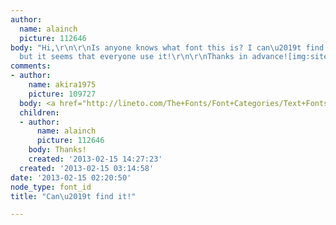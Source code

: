```yaml
---
author:
  name: alainch
  picture: 112646
body: "Hi,\r\n\r\nIs anyone knows what font this is? I can\u2019t find it anywhere
  but it seems that everyone use it!\r\n\r\nThanks in advance![img:sites/default/files/old-images/Capture_6164.jpg]"
comments:
- author:
    name: akira1975
    picture: 109727
  body: <a href="http://lineto.com/The+Fonts/Font+Categories/Text+Fonts/Replica/Bold/">Replica</a>
  children:
  - author:
      name: alainch
      picture: 112646
    body: Thanks!
    created: '2013-02-15 14:27:23'
  created: '2013-02-15 03:14:58'
date: '2013-02-15 02:20:50'
node_type: font_id
title: "Can\u2019t find it!"

---
```

